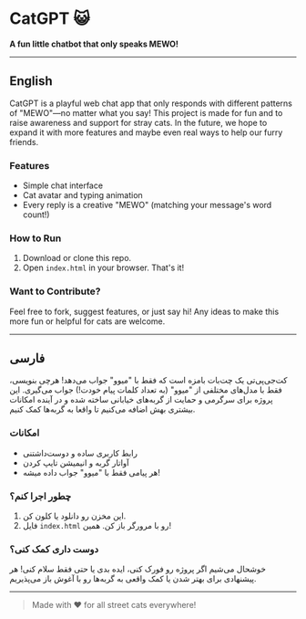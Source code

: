 # CatGPT 😺

**A fun little chatbot that only speaks MEWO!**

---

## English

CatGPT is a playful web chat app that only responds with different patterns of "MEWO"—no matter what you say! This project is made for fun and to raise awareness and support for stray cats. In the future, we hope to expand it with more features and maybe even real ways to help our furry friends.

### Features
- Simple chat interface
- Cat avatar and typing animation
- Every reply is a creative "MEWO" (matching your message's word count!)

### How to Run
1. Download or clone this repo.
2. Open `index.html` in your browser. That's it!

### Want to Contribute?
Feel free to fork, suggest features, or just say hi! Any ideas to make this more fun or helpful for cats are welcome.

---

## فارسی

کت‌جی‌پی‌تی یک چت‌بات بامزه است که فقط با "میوو" جواب می‌دهد! هرچی بنویسی، فقط با مدل‌های مختلفی از "میوو" (به تعداد کلمات پیام خودت!) جواب می‌گیری. این پروژه برای سرگرمی و حمایت از گربه‌های خیابانی ساخته شده و در آینده امکانات بیشتری بهش اضافه می‌کنیم تا واقعا به گربه‌ها کمک کنیم.

### امکانات
- رابط کاربری ساده و دوست‌داشتنی
- آواتار گربه و انیمیشن تایپ کردن
- هر پیامی فقط با "میوو" جواب داده میشه!

### چطور اجرا کنم؟
1. این مخزن رو دانلود یا کلون کن.
2. فایل `index.html` رو با مرورگر باز کن. همین!

### دوست داری کمک کنی؟
خوشحال می‌شیم اگر پروژه رو فورک کنی، ایده بدی یا حتی فقط سلام کنی! هر پیشنهادی برای بهتر شدن یا کمک واقعی به گربه‌ها رو با آغوش باز می‌پذیریم.

---

> Made with ❤️ for all street cats everywhere! 
